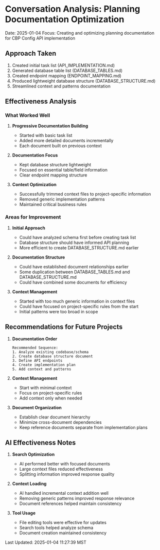 # Conversation Analysis: Planning Documentation Optimization

Date: 2025-01-04
Focus: Creating and optimizing planning documentation for CBP Config API implementation

## Approach Taken
1. Created initial task list (API_IMPLEMENTATION.md)
2. Generated database table list (DATABASE_TABLES.md)
3. Created endpoint mapping (ENDPOINT_MAPPING.md)
4. Produced lightweight database structure (DATABASE_STRUCTURE.md)
5. Streamlined context and patterns documentation

## Effectiveness Analysis

### What Worked Well
1. **Progressive Documentation Building**
   - Started with basic task list
   - Added more detailed documents incrementally
   - Each document built on previous context

2. **Documentation Focus**
   - Kept database structure lightweight
   - Focused on essential table/field information
   - Clear endpoint mapping structure

3. **Context Optimization**
   - Successfully trimmed context files to project-specific information
   - Removed generic implementation patterns
   - Maintained critical business rules

### Areas for Improvement
1. **Initial Approach**
   - Could have analyzed schema first before creating task list
   - Database structure should have informed API planning
   - More efficient to create DATABASE_STRUCTURE.md earlier

2. **Documentation Structure**
   - Could have established document relationships earlier
   - Some duplication between DATABASE_TABLES.md and DATABASE_STRUCTURE.md
   - Could have combined some documents for efficiency

3. **Context Management**
   - Started with too much generic information in context files
   - Could have focused on project-specific rules from the start
   - Initial patterns were too broad in scope

## Recommendations for Future Projects

1. **Documentation Order**
   ```
   Recommended Sequence:
   1. Analyze existing codebase/schema
   2. Create database structure document
   3. Define API endpoints
   4. Create implementation plan
   5. Add context and patterns
   ```

2. **Context Management**
   - Start with minimal context
   - Focus on project-specific rules
   - Add context only when needed

3. **Document Organization**
   - Establish clear document hierarchy
   - Minimize cross-document dependencies
   - Keep reference documents separate from implementation plans

## AI Effectiveness Notes

1. **Search Optimization**
   - AI performed better with focused documents
   - Large context files reduced effectiveness
   - Splitting information improved response quality

2. **Context Loading**
   - AI handled incremental context addition well
   - Removing generic patterns improved response relevance
   - Document references helped maintain consistency

3. **Tool Usage**
   - File editing tools were effective for updates
   - Search tools helped analyze schema
   - Document creation maintained consistency

Last Updated: 2025-01-04 11:27:39 MST
